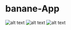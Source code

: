 # banane-App

![alt text](https://i.hizliresim.com/5p9oo4f.JPG)                   ![alt text](https://i.hizliresim.com/58dllkk.JPG)
![alt text](https://i.hizliresim.com/rk30hne.JPG)
